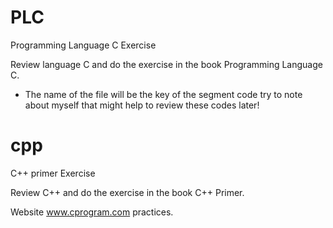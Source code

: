# PLC
Programming Language C Exercise

Review language C and do the exercise in the book Programming Language C.

* The name of the file will be the key of the segment code try to note about myself that might help to review these codes later!

# cpp
C++ primer Exercise

Review C++ and do the exercise in the book C++ Primer.

Website www.cprogram.com practices.
